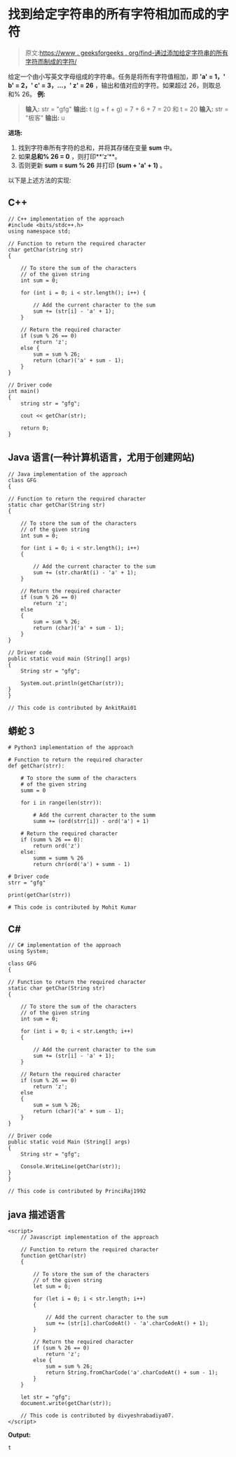 # 找到给定字符串的所有字符相加而成的字符

> 原文:[https://www . geeksforgeeks . org/find-通过添加给定字符串的所有字符而制成的字符/](https://www.geeksforgeeks.org/find-the-character-made-by-adding-all-the-characters-of-the-given-string/)

给定一个由小写英文字母组成的字符串。任务是将所有字符值相加，即 **'a' = 1，' b' = 2，' c' = 3，…，' z' = 26** ，输出和值对应的字符。如果超过 26，则取总和% 26。
**例:**

> **输入:** str = "gfg"
> **输出:** t
> (g + f + g) = 7 + 6 + 7 = 20 和 t = 20
> **输入:** str = "极客"
> **输出:** u

**进场:**

1.  找到字符串所有字符的总和，并将其存储在变量 **sum** 中。
2.  如果**总和% 26 = 0** ，则打印**‘z’**。
3.  否则更新 **sum = sum % 26** 并打印 **(sum + 'a' + 1)** 。

以下是上述方法的实现:

## C++

```
// C++ implementation of the approach
#include <bits/stdc++.h>
using namespace std;

// Function to return the required character
char getChar(string str)
{

    // To store the sum of the characters
    // of the given string
    int sum = 0;

    for (int i = 0; i < str.length(); i++) {

        // Add the current character to the sum
        sum += (str[i] - 'a' + 1);
    }

    // Return the required character
    if (sum % 26 == 0)
        return 'z';
    else {
        sum = sum % 26;
        return (char)('a' + sum - 1);
    }
}

// Driver code
int main()
{
    string str = "gfg";

    cout << getChar(str);

    return 0;
}
```

## Java 语言(一种计算机语言，尤用于创建网站)

```
// Java implementation of the approach
class GFG
{

// Function to return the required character
static char getChar(String str)
{

    // To store the sum of the characters
    // of the given string
    int sum = 0;

    for (int i = 0; i < str.length(); i++)
    {

        // Add the current character to the sum
        sum += (str.charAt(i) - 'a' + 1);
    }

    // Return the required character
    if (sum % 26 == 0)
        return 'z';
    else
    {
        sum = sum % 26;
        return (char)('a' + sum - 1);
    }
}

// Driver code
public static void main (String[] args)
{
    String str = "gfg";

    System.out.println(getChar(str));
}
}

// This code is contributed by AnkitRai01
```

## 蟒蛇 3

```
# Python3 implementation of the approach

# Function to return the required character
def getChar(strr):

    # To store the summ of the characters
    # of the given string
    summ = 0

    for i in range(len(strr)):

        # Add the current character to the summ
        summ += (ord(strr[i]) - ord('a') + 1)

    # Return the required character
    if (summ % 26 == 0):
        return ord('z')
    else:
        summ = summ % 26
        return chr(ord('a') + summ - 1)

# Driver code
strr = "gfg"

print(getChar(strr))

# This code is contributed by Mohit Kumar
```

## C#

```
// C# implementation of the approach
using System;

class GFG
{

// Function to return the required character
static char getChar(String str)
{

    // To store the sum of the characters
    // of the given string
    int sum = 0;

    for (int i = 0; i < str.Length; i++)
    {

        // Add the current character to the sum
        sum += (str[i] - 'a' + 1);
    }

    // Return the required character
    if (sum % 26 == 0)
        return 'z';
    else
    {
        sum = sum % 26;
        return (char)('a' + sum - 1);
    }
}

// Driver code
public static void Main (String[] args)
{
    String str = "gfg";

    Console.WriteLine(getChar(str));
}
}

// This code is contributed by PrinciRaj1992
```

## java 描述语言

```
<script>
    // Javascript implementation of the approach

    // Function to return the required character
    function getChar(str)
    {

        // To store the sum of the characters
        // of the given string
        let sum = 0;

        for (let i = 0; i < str.length; i++)
        {

            // Add the current character to the sum
            sum += (str[i].charCodeAt() - 'a'.charCodeAt() + 1);
        }

        // Return the required character
        if (sum % 26 == 0)
            return 'z';
        else {
            sum = sum % 26;
            return String.fromCharCode('a'.charCodeAt() + sum - 1);
        }
    }

    let str = "gfg";
    document.write(getChar(str));

    // This code is contributed by divyeshrabadiya07.
</script>
```

**Output:** 

```
t
```
